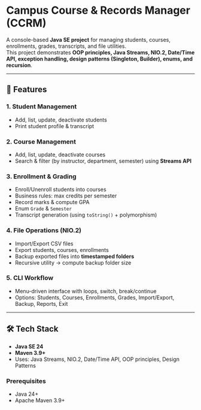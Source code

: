 # Campus Course & Records Manager (CCRM)

A console-based **Java SE project** for managing students, courses, enrollments, grades, transcripts, and file utilities.  
This project demonstrates **OOP principles, Java Streams, NIO.2, Date/Time API, exception handling, design patterns (Singleton, Builder), enums, and recursion**.

---

## 🚀 Features

### 1. Student Management
- Add, list, update, deactivate students
- Print student profile & transcript

### 2. Course Management
- Add, list, update, deactivate courses
- Search & filter (by instructor, department, semester) using **Streams API**

### 3. Enrollment & Grading
- Enroll/Unenroll students into courses
- Business rules: max credits per semester
- Record marks & compute GPA
- Enum `Grade` & `Semester`
- Transcript generation (using `toString()` + polymorphism)

### 4. File Operations (NIO.2)
- Import/Export CSV files
- Export students, courses, enrollments
- Backup exported files into **timestamped folders**
- Recursive utility → compute backup folder size

### 5. CLI Workflow
- Menu-driven interface with loops, switch, break/continue
- Options: Students, Courses, Enrollments, Grades, Import/Export, Backup, Reports, Exit

---

## 🛠️ Tech Stack

- **Java SE 24**
- **Maven 3.9+**
- Uses: Java Streams, NIO.2, Date/Time API, OOP principles, Design Patterns


### Prerequisites
- Java 24+
- Apache Maven 3.9+


